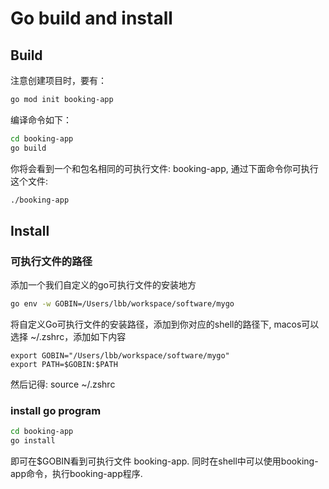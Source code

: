 # Go build and install

## Build

注意创建项目时，要有：
```bash
go mod init booking-app
```

编译命令如下：

```bash
cd booking-app
go build
```

你将会看到一个和包名相同的可执行文件: booking-app, 通过下面命令你可执行这个文件:

```bash
./booking-app
```

## Install

### 可执行文件的路径

添加一个我们自定义的go可执行文件的安装地方

```bash
go env -w GOBIN=/Users/lbb/workspace/software/mygo  
```

将自定义Go可执行文件的安装路径，添加到你对应的shell的路径下, macos可以选择 ~/.zshrc，添加如下内容

```
export GOBIN="/Users/lbb/workspace/software/mygo"
export PATH=$GOBIN:$PATH
```

然后记得: source  ~/.zshrc 

### install go program

```bash
cd booking-app
go install
```

即可在$GOBIN看到可执行文件 booking-app. 同时在shell中可以使用booking-app命令，执行booking-app程序.

